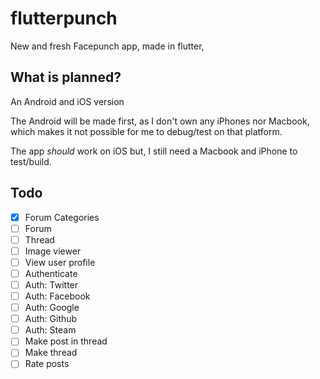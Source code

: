 # flutterpunch
New and fresh Facepunch app, made in flutter,

## What is planned?
An Android and iOS version

The Android will be made first, as I don't own any iPhones nor Macbook, which makes it not possible for me to debug/test on that platform.

The app *should* work on iOS but, I still need a Macbook and iPhone to test/build.

## Todo
- [x] Forum Categories
- [ ] Forum
- [ ] Thread
- [ ] Image viewer
- [ ] View user profile
- [ ] Authenticate
- [ ] Auth: Twitter
- [ ] Auth: Facebook
- [ ] Auth: Google
- [ ] Auth: Github
- [ ] Auth: Steam
- [ ] Make post in thread
- [ ] Make thread
- [ ] Rate posts
